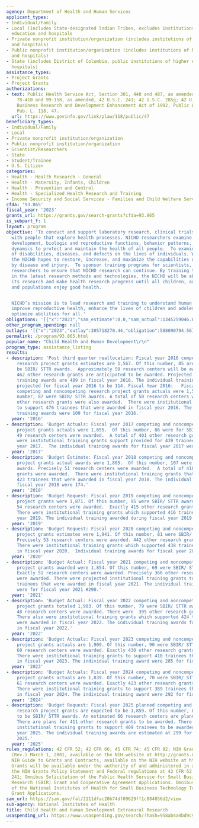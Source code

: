 ```yaml
---
agency: Department of Health and Human Services
applicant_types:
- Individual/Family
- Local (includes State-designated lndian Tribes, excludes institutions of higher
  education and hospitals
- Private nonprofit institution/organization (includes institutions of higher education
  and hospitals)
- Public nonprofit institution/organization (includes institutions of higher education
  and hospitals)
- State (includes District of Columbia, public institutions of higher education and
  hospitals)
assistance_types:
- Project Grants
- Project Grants
authorizations:
- text: Public Health Service Act, Section 301, 448 and 487, as amended, Public Laws
    78-410 and 99-158, as amended, 42 U.S.C. 241; 42 U.S.C. 285g; 42 U.S.C. 288; Small
    Business Research and Development Enhancement Act of 1992, Public Law 102-564.
    Pub. L. 118, 47.
  url: https://www.govinfo.gov/link/plaw/118/public/47
beneficiary_types:
- Individual/Family
- Local
- Private nonprofit institution/organization
- Public nonprofit institution/organization
- Scientist/Researchers
- State
- Student/Trainee
- U.S. Citizen
categories:
- Health - Health Research - General
- Health - Maternity, Infants, Children
- Health - Prevention and Control
- Health - Specialized Health Research and Training
- Income Security and Social Services - Families and Child Welfare Services
cfda: '93.865'
fiscal_year: '2023'
grants_url: https://grants.gov/search-grants?cfda=93.865
is_subpart_f: 1
layout: program
objective: 'To conduct and support laboratory research, clinical trials, and studies
  with people that explore health processes. NICHD researchers examine growth and
  development, biologic and reproductive functions, behavior patterns, and population
  dynamics to protect and maintain the health of all people.  To examine the impact
  of disabilities, diseases, and defects on the lives of individuals. With this information,
  the NICHD hopes to restore, increase, and maximize the capabilities of people affected
  by disease and injury.  To sponsor training programs for scientists, doctors, and
  researchers to ensure that NICHD research can continue. By training these professionals
  in the latest research methods and technologies, the NICHD will be able to conduct
  its research and make health research progress until all children, adults, families,
  and populations enjoy good health.


  NICHD’s mission is to lead research and training to understand human development,
  improve reproductive health, enhance the lives of children and adolescents, and
  optimize abilities for all.'
obligations: '[{"x":"2023","sam_estimate":0.0,"sam_actual":1345259046.0,"usa_spending_actual":1231282662.93},{"x":"2024","sam_estimate":0.0,"sam_actual":1362312676.0,"usa_spending_actual":1245928116.91},{"x":"2025","sam_estimate":0.0,"sam_actual":1367652000.0,"usa_spending_actual":0.0}]'
other_program_spending: null
outlays: '[{"x":"2023","outlay":305718270.44,"obligation":588090794.56},{"x":"2024","outlay":69012064.67,"obligation":283777885.17},{"x":"2025","outlay":0.0,"obligation":0.0}]'
permalink: /program/93.865.html
popular_name: "Child Health and Human Development\r\n"
program_type: assistance_listing
results:
- description: 'Post third quarter reallocation: Fiscal year 2016 competing and noncompeting
    research project grants estimates are 1,567. Of this number, 85 are expected to
    be SBIR/ STTR awards.  Approximately 50 research centers will be awarded.  A planned
    462 other research grants are anticipated to be awarded. Projected institutional
    training awards are 489 in fiscal year 2016. The individual training award are
    projected for fiscal year 2016 to be 114. Fiscal Year 2016:   Fiscal year 2016
    competing and noncompeting research project grants actuals were 1,551.  Of this
    number, 87 were SBIR/ STTR awards. A total of 50 research centers were awarded.  450
    other research grants were also awarded.  There were institutional training grants
    to support 476 trainees that were awarded in fiscal year 2016. The individual
    training awards were 109 for fiscal year 2016.'
  year: '2016'
- description: 'Budget Actuals: Fiscal year 2017 competing and noncompeting research
    project grants actuals were 1,655.  Of this number, 86 were for SBIR/ STTR awards.   Exactly
    49 research centers were awarded.  A total of 401 other research grants were awarded.  There
    were institutional training grants support provided for 439 trainees in fiscal
    year 2017.  The individual training awards for fiscal year 2017 were 132.'
  year: '2017'
- description: 'Budget Estimate: Fiscal year 2018 competing and noncompeting research
    project grants actual awards were 1,805.  Of this number, 107 were SBIR/ STTR
    awards. Precisely 51 research centers were awarded.  A total of 418 other research
    grants were awarded.  There were institutional training grants that supported
    423 trainees that were awarded in fiscal year 2018. The individual training award  for
    fiscal year 2018 were 174.'
  year: '2018'
- description: 'Budget Request: Fiscal year 2019 competing and noncompeting research
    project grants were 1,871. Of this number, 95 were SBIR/ STTR awards.   Exactly
    54 research centers were awarded.  Exactly 415 other research grants were awarded.
    There were institutional training grants which supported 416 trainees during fiscal
    year 2019. The individual training awarded during fiscal year 2019 were 217.'
  year: '2019'
- description: 'Budget Request: Fiscal year 2020 competing and noncompeting research
    project grants estimates were 1,941. Of this number, 81 were SBIR/ STTR awards.
    Precisely 53 research centers were awarded. 442 other research grants were awarded.
    There were institutional training grants which supported 438 trainees awarded
    in fiscal year 2020.  Individual training awards for fiscal year 2020 were 257.'
  year: '2020'
- description: 'Budget Actual: Fiscal year 2021 competing and noncompeting research
    project grants awarded were 1,854. Of this number, 69 were SBIR/ STTR awards.
    Exactly 51 research centers were awarded. Precisely 366 other research grants
    were awarded. There were projected institutional training grants to support 433
    trainees that were awarded in fiscal year 2021. The individual training awards
    were for fiscal year 2021 #290.'
  year: '2021'
- description: 'Budget Actual: Fiscal year 2022 competing and noncompeting research
    project grants totaled 1,903. Of this number, 79 were SBIR/ STTR awards. Exactly
    48 research centers were awarded. There were  395 other research grants awarded.
    There also were institutional training grants which supported 424 trainees that
    were awarded in fiscal year 2022. The individual training awards funded 303 grants
    in fiscal year 2022.'
  year: '2022'
- description: 'Budget Actuals: Fiscal year 2023 competing and noncompeting research
    project grants actuals are 1,909. Of this number, 90 were SBIR/ STTR awards. Exactly
    60 research centers were awarded. Exactly 430 other research grants were awarded.
    There were institutional training grants to support 410 trainees that were awarded
    in fiscal year 2023. The individual training award were 285 for fiscal year 2023.'
  year: '2023'
- description: 'Budget Actuals: Fiscal year 2024 competing and noncompeting research
    project grants actuals are 1,839. Of this number, 70 were SBIR/ STTR awards. Exactly
    61 research centers were awarded. Exactly 423 other research grants were awarded.
    There were institutional training grants to support 389 trainees that were awarded
    in fiscal year 2024. The individual training award were 292 for fiscal year 2024.'
  year: '2024'
- description: 'Budget Request: Fiscal year 2025 planned competing and noncompeting
    research project grants are expected to be 1,859. Of this number, 89 are planned
    to be SBIR/ STTR awards. An estimated 66 research centers are planned to be awarded.
    There are plans for 411 other research grants to be awarded. There are plans for
    institutional training grants to support 409 trainees to be awarded in fiscal
    year 2025. The individual training awards are estimated at 299 for fiscal year
    2025.'
  year: '2025'
rules_regulations: 42 CFR 52; 42 CFR 66; 45 CFR 74; 45 CFR 92; NIH Grants Policy Statement,
  (Rev.) March 1, 2001, available on the NIH website at http://grants.nih.gov/grants/policy/nihgps_2001/;
  NIH Guide to Grants and Contracts, available on the NIH website at http://grants.nih.gov/grants/guide/.
  Grants will be available under the authority of and administered in accordance with
  the NIH Grants Policy Statement and Federal regulations at 42 CFR 52 and 42 USC
  241; Omnibus Solicitation of the Public Health Service for Small Business Innovation
  Research (SBIR) Grant and Cooperative Agreement Applications. Omnibus Solicitation
  of the National Institutes of Health for Small Business Technology Transfer (STTR)
  Grant Applications.
sam_url: https://sam.gov/fal/2111dfac20b74df09629ff1c884856d2/view
sub-agency: National Institutes of Health
title: Child Health and Human Development Extramural Research
usaspending_url: https://www.usaspending.gov/search/?hash=958ab4a4bd9c94519380682de4adb4ab
---
```

